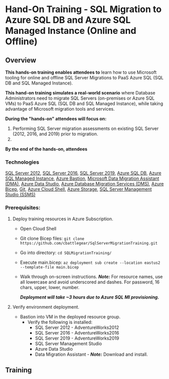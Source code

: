 # Hand-On Training - SQL Migration to Azure SQL DB and Azure SQL Managed Instance (Online and Offline)

## Overview 

**This hands-on training enables attendees to** learn how to use Microsoft tooling for online and offline SQL Server Migrations to PaaS Azure SQL (SQL DB and SQL Managed Instance).

**This hand-on training simulates a real-world scenario** where Database Administrators need to migrate SQL Servers (on-premises or Azure SQL VMs) to PaaS Azure SQL (SQL DB and SQL Managed Instance), while taking advantage of Microsoft migration tools and services. 

**During the "hands-on" attendees will focus on:**
1. Performing SQL Server migration assessments on existing SQL Server (2012, 2016, and 2019) prior to migration. 
2. 

**By the end of the hands-on, attendees**

### Technologies

[SQL Server 2012](https://learn.microsoft.com/en-us/previous-versions/sql/sql-server-2012/ms130214(v=sql.110)),
[SQL Server 2016](https://learn.microsoft.com/en-us/sql/sql-server/?view=sql-server-2016), 
[SQL Server 2019](https://learn.microsoft.com/en-us/sql/sql-server/?view=sql-server-ver15), 
[Azure SQL DB](https://learn.microsoft.com/en-us/azure/azure-sql/database/?view=azuresql), 
[Azure SQL Managed Instance](https://learn.microsoft.com/en-us/azure/azure-sql/database/?view=azuresql), 
[Azure Bastion](https://learn.microsoft.com/en-us/azure/bastion/),
[Microsoft Data Migration Assistant (DMA)](https://learn.microsoft.com/en-us/sql/dma/dma-overview?view=sql-server-ver16),
[Azure Data Studio](https://learn.microsoft.com/en-us/sql/azure-data-studio/?view=sql-server-ver15),
[Azure Database Migration Services (DMS)](https://learn.microsoft.com/en-us/azure/dms/dms-overview),
[Azure Bicep](https://learn.microsoft.com/en-us/azure/azure-resource-manager/bicep/),
[Git](https://git-scm.com/docs),
[Azure Cloud Shell](https://learn.microsoft.com/en-us/azure/cloud-shell/overview),
[Azure Storage](https://learn.microsoft.com/en-us/azure/storage/), 
[SQL Server Management Studio (SSMS)](https://learn.microsoft.com/en-us/sql/ssms/sql-server-management-studio-ssms?view=sql-server-ver16) 

### Prerequisites: 
1. Deploy training resources in Azure Subscription.
    - Open Cloud Shell
    - Git clone Bicep files: `git clone https://github.com/cbattlegear/SqlServerMigrationTraining.git`
    - Go into directory: `cd SQLMigrationTraining/`
    - Execute main.bicep: `az deployment sub create --location eastus2 --template-file main.bicep`
    - Walk through on-screen instructions. ***Note:*** For resource names, use all lowercase and avoid underscored and dashes. For password, 16 chars, upper, lower, number.

      ***Deployment will take ~3 hours due to Azure SQL MI provisioning.***
 2. Verify environment deployment.
 
    - Bastion into VM in the deployed resource group.
      - Verify the following is installed: 
          - SQL Server 2012 - AdventureWorks2012
          - SQL Server 2016 - AdventureWorks2016
          - SQL Server 2019 - AdventureWorks2019
          - SQL Server Management Studio
          - Azure Data Studio 
          - Data Migration Assistant - ***Note:*** Download and install. 

## Training 
      
